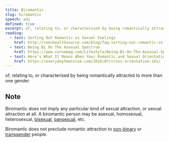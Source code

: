 ```yaml
---
title: Biromantic
slug: biromantic
speech: adj
defined: true
excerpt: of, relating to, or characterised by being romantically attracted to more than one gender.
reading:
  - text: Sorting Out Romantic vs Sexual Feelings
    href: http://teenhealthsource.com/blog/faq-sorting-out-romantic-vs-sexual-feelings/
  - text: Being Bi On The Asexual Spectrum
    href: https://www.curvemag.com/Lifestyle/Being-Bi-On-The-Asexual-Spectrum-2141/
  - text: Here’s What It Means When Your Romantic and Sexual Orientations Are Different
    href: https://everydayfeminism.com/2016/07/cross-orientation-101/
---
```


of, relating to, or characterised by being romantically attracted to more than one gender.

## Note

Biromantic does not imply any particular kind of sexual attraction, or sexual attraction at all. A biromantic person may be asexual, homosexual, heterosexual, [bisexual](/definitions/bisexual), [pansexual](/definitions/pansexual), etc.

Biromantic does not preclude romantic attraction to [non-binary](/definitions/non-binary) or [transgender](/definitions/transgender) people.
